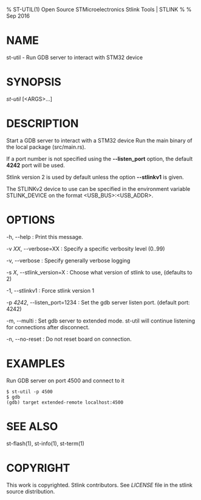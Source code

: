 % ST-UTIL(1) Open Source STMicroelectronics Stlink Tools  | STLINK
%
% Sep 2016


# NAME
st-util - Run GDB server to interact with STM32 device


# SYNOPSIS
*st-util* \[\<ARGS>...]


# DESCRIPTION
Start a GDB server to interact with a STM32 device
Run the main binary of the local package (src/main.rs).

If a port number is not specified using the **--listen_port** option, the
default **4242** port will be used.

Stlink version 2 is used by default unless the option **--stlinkv1** is given.

The STLINKv2 device to use can be specified in the environment
variable STLINK_DEVICE on the format <USB_BUS>:<USB_ADDR>.


# OPTIONS

-h, --help
:   Print this message.

-v *XX*, --verbose=XX
:   Specify a specific verbosity level (0..99)

-v, --verbose
:   Specify generally verbose logging

-s *X*, --stlink_version=X
:   Choose what version of stlink to use, (defaults to 2)

-1, --stlinkv1
:   Force stlink version 1

-p *4242*, --listen_port=1234
:   Set the gdb server listen port. (default port: 4242)

-m, --multi
:   Set gdb server to extended mode. st-util will continue listening for connections after disconnect.

-n, --no-reset
:   Do not reset board on connection.


# EXAMPLES
Run GDB server on port 4500 and connect to it

    $ st-util -p 4500
    $ gdb
    (gdb) target extended-remote localhost:4500


# SEE ALSO
st-flash(1), st-info(1), st-term(1)


# COPYRIGHT
This work is copyrighted. Stlink contributors.
See *LICENSE* file in the stlink source distribution.
